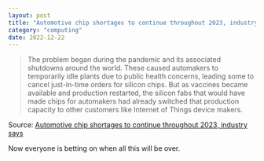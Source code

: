 ```yaml
---
layout: post
title: "Automotive chip shortages to continue throughout 2023, industry says"
category: "computing"
date: 2022-12-22
---
```


>The problem began during the pandemic and its associated shutdowns around the world. These caused automakers to temporarily idle plants due to public health concerns, leading some to cancel just-in-time orders for silicon chips. But as vaccines became available and production restarted, the silicon fabs that would have made chips for automakers had already switched that production capacity to other customers like Internet of Things device makers.

Source: [Automotive chip shortages to continue throughout 2023, industry says](https://arstechnica.com/cars/2022/12/automotive-chip-shortages-to-continue-throughout-2023-industry-says)

Now everyone is betting on when all this will be over.


